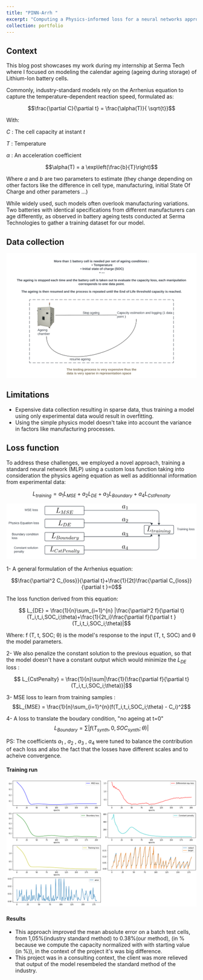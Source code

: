 ```yaml
---
title: "PINN-Arrh "
excerpt: "Computing a Physics-informed loss for a neural networks approach to modelling Li-Ion calendar ageing <br/><img src='/images/PINN_arrh/ezgif-7-b76792b954.gif' style='height: 500px; width:500px;'>"
collection: portfolio
---
```


## Context

This blog post showcases my work during my internship at Serma Tech where I focused on modeling the calendar ageing (ageing during storage) of Lithium-Ion battery cells.

Commonly, industry-standard models rely on the Arrhenius equation to capture the temperature-dependent reaction speed, formulated as:

$$\frac{\partial C}{\partial t} = \frac{\alpha(T)}{ \sqrt{t}}$$

With:

$C$ : The cell capacity at instant $t$

$T$ : Temperature

$\alpha$ : An acceleration coefficient

$$\alpha(T) = a \exp\left(\frac{b}{T}\right)$$

  
Where $a$ and $b$ are two parameters to estimate (they change depending on other factors like the difference in cell type, manufacturing, initial State Of Charge and other parameters ...)


While widely used, such models often overlook manufacturing variations. Two batteries with identical specifications from different manufacturers can age differently, as observed in battery ageing tests conducted at Serma Technologies to gather a training dataset for our model.


## Data collection
![Alt text](/images/PINN_arrh/testing_process.png)


## Limitations
- Expensive data collection resulting in sparse data, thus training a model using only experimental data would result in overfitting.
- Using the simple physics model doesn't take into account the variance in factors like manufacturing processes.


## Loss function
To address these challenges, we employed a novel approach, training a standard neural network (MLP) using a custom loss function taking into consideration the physics ageing equation as well as additionnal information from experimental data:

$$ L_{training} = a_1 L_{MSE} + a_2 L_{DE}+a_3 L_{Boundary}+a_4 L_{CstPenalty}$$


![Computing training loss](/images/PINN_arrh/pinn_loss.png)


1- A general formulation of the Arrhenius equation: 

$$\frac{\partial^2 C_{loss}}{\partial t}+\frac{1}{2t}\frac{\partial C_{loss}}{\partial t }=0$$

The loss function derived from this equation: 

$$ L_{DE} = \frac{1}{n}\sum_{i=1}^{n} |\frac{\partial^2 f}{\partial t}(T_i,t_i,SOC_i;\theta)+\frac{1}{2t_i}\frac{\partial f}{\partial t }(T_i,t_i,SOC_i;\theta)|$$

Where: f (T, t, SOC; θ) is the model's response to the input (T, t, SOC) and θ the model parameters.


2- We also penalize the constant solution to the previous equation, so that the model doesn't have a constant output which would minimize the $L_{DE}$ loss : 

$$ L_{CstPenalty} = \frac{1}{n}\sum|\frac{1}{\frac{\partial f}{\partial t}(T_i,t_i,SOC_i;\theta)}|$$

3- MSE loss to learn from training samples : 
 $$L_{MSE} = \frac{1}{n}\sum_{i=1}^{n}(f(T_i,t_i,SOC_i;\theta) - C_i)^2$$

4- A loss to translate the boudary condition,  "no ageing at t=0"
$$L_{Boundary} = \sum|f(T_{synth},0,SOC_{synth};\theta)|$$

PS: The coefficients $a_1$ , $a_2$ , $a_3$ , $a_4$ were tuned to balance the contribution of each loss and also the fact that the losses have different scales and to acheive convergence.

#### Training run

![Training](/images/PINN_arrh/download.png)

#### Results
- This approach improved the mean absolute error on a batch test cells, from 1,05%(industry standard method) to 0.38%(our method), (in % because we compute the capacity normalized with with starting value (in %)), in the context of the project it's was big difference.
- This project was in a consulting context, the client was more relieved that output of the model resembeled the standard method of the industry.